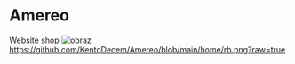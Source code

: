 # Amereo
Website shop
![obraz](https://user-images.githubusercontent.com/72524097/233495203-b4adc0be-0070-47b9-91a8-5244d16348c6.png)
https://github.com/KentoDecem/Amereo/blob/main/home/rb.png?raw=true
